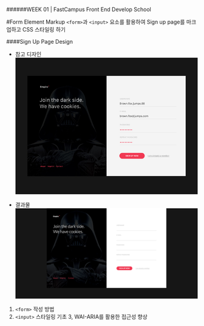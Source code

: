 ######WEEK 01 | FastCampus Front End Develop School

#Form Element Markup
`<form>`과 `<input>` 요소를 활용하여 Sign up page를 마크업하고 CSS 스타일링 하기



####Sign Up Page Design

- 참고 디자인
![참고디자인](https://github.com/jiseung-roh/FastCampus-Front-End-Development/blob/master/Project/03-form/etc/form-fields-reference-5.jpg)

- 결과물
![결과물](https://github.com/jiseung-roh/FastCampus-Front-End-Development/blob/master/Project/03-form/etc/result.png)

1. `<form>` 작성 방법
2. `<input>` 스타일링 기초
3, WAI-ARIA를 활용한 접근성 향상

